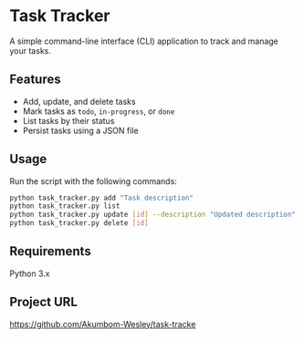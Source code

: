 # Task Tracker

A simple command-line interface (CLI) application to track and manage your tasks.

## Features
- Add, update, and delete tasks
- Mark tasks as `todo`, `in-progress`, or `done`
- List tasks by their status
- Persist tasks using a JSON file

## Usage
Run the script with the following commands:

```bash
python task_tracker.py add "Task description"
python task_tracker.py list
python task_tracker.py update [id] --description "Updated description" --status done
python task_tracker.py delete [id]
```

## Requirements
Python 3.x

## Project URL
https://github.com/Akumbom-Wesley/task-tracke
